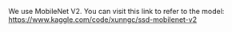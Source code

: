 We use MobileNet V2. You can visit this link to refer to the model: https://www.kaggle.com/code/xunngc/ssd-mobilenet-v2
